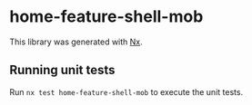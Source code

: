 # home-feature-shell-mob

This library was generated with [Nx](https://nx.dev).

## Running unit tests

Run `nx test home-feature-shell-mob` to execute the unit tests.
